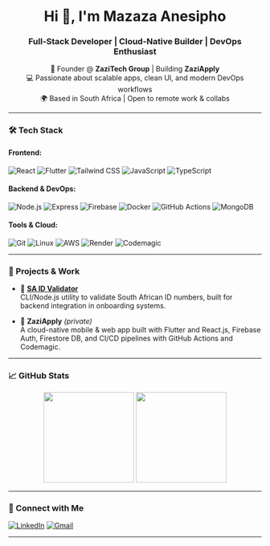 <h1 align="center">Hi 👋, I'm Mazaza Anesipho</h1>
<h3 align="center">Full-Stack Developer | Cloud-Native Builder | DevOps Enthusiast</h3>

<p align="center">
  🚀 Founder @ <strong>ZaziTech Group</strong> | Building <strong>ZaziApply</strong><br>
  💻 Passionate about scalable apps, clean UI, and modern DevOps workflows<br>
  🌍 Based in South Africa | Open to remote work & collabs
</p>

---

### 🛠️ Tech Stack

#### Frontend:
![React](https://img.shields.io/badge/-React-61DAFB?style=flat&logo=react)
![Flutter](https://img.shields.io/badge/-Flutter-02569B?style=flat&logo=flutter)
![Tailwind CSS](https://img.shields.io/badge/-TailwindCSS-38B2AC?style=flat&logo=tailwind-css)
![JavaScript](https://img.shields.io/badge/-JavaScript-F7DF1E?style=flat&logo=javascript)
![TypeScript](https://img.shields.io/badge/-TypeScript-3178C6?style=flat&logo=typescript)

#### Backend & DevOps:
![Node.js](https://img.shields.io/badge/-Node.js-339933?style=flat&logo=node.js)
![Express](https://img.shields.io/badge/-Express-000000?style=flat&logo=express)
![Firebase](https://img.shields.io/badge/-Firebase-FFCA28?style=flat&logo=firebase)
![Docker](https://img.shields.io/badge/-Docker-2496ED?style=flat&logo=docker)
![GitHub Actions](https://img.shields.io/badge/-GitHub_Actions-2088FF?style=flat&logo=github-actions)
![MongoDB](https://img.shields.io/badge/-MongoDB-47A248?style=flat&logo=mongodb)

#### Tools & Cloud:
![Git](https://img.shields.io/badge/-Git-F05032?style=flat&logo=git)
![Linux](https://img.shields.io/badge/-Linux-FCC624?style=flat&logo=linux)
![AWS](https://img.shields.io/badge/-AWS-232F3E?style=flat&logo=amazon-aws)
![Render](https://img.shields.io/badge/-Render-46E3B7?style=flat&logo=render)
![Codemagic](https://img.shields.io/badge/-Codemagic-3C3C3C?style=flat&logo=codemagic)

---

### 🚀 Projects & Work

- 🔧 **[SA ID Validator](https://github.com/Anesipho-Mazaza/sa-id-validation)**  
  CLI/Node.js utility to validate South African ID numbers, built for backend integration in onboarding systems.

- 📱 **ZaziApply** *(private)*  
  A cloud-native mobile & web app built with Flutter and React.js, Firebase Auth, Firestore DB, and CI/CD pipelines with GitHub Actions and Codemagic.

---

### 📈 GitHub Stats

<p align="center">
  <img src="https://github-readme-stats.vercel.app/api?username=Anesipho-Mazaza&show_icons=true&theme=default&hide=issues&count_private=true" height="180"/>
  <img src="https://github-readme-stats.vercel.app/api/top-langs/?username=Anesipho-Mazaza&layout=compact&langs_count=10" height="180"/>
</p>

---

### 🤝 Connect with Me

[![LinkedIn](https://img.shields.io/badge/-LinkedIn-blue?style=flat&logo=linkedin)](https://www.linkedin.com/in/anesipho-mazaza-19a020265/)
[![Gmail](https://img.shields.io/badge/-Email-D14836?style=flat&logo=gmail&logoColor=white)](mailto:aneshmazaza@gmail.com)

---

<!--
**Anesipho-Mazaza/Anesipho-Mazaza** is a ✨ special ✨ repository that appears on your GitHub profile. Use it to showcase who you are.
-->
